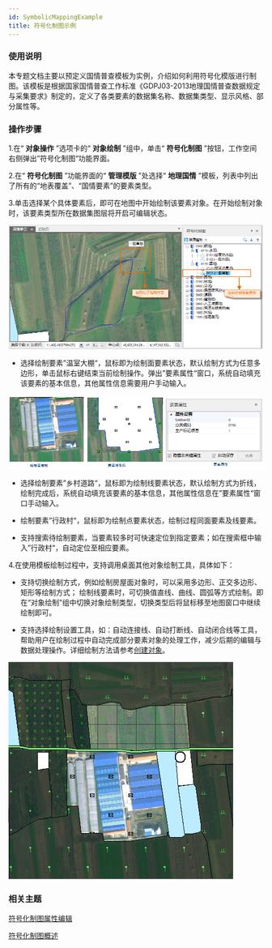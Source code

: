 ```yaml
---
id: SymbolicMappingExample
title: 符号化制图示例  
---  
```

### 使用说明



本专题文档主要以预定义国情普查模板为实例，介绍如何利用符号化模版进行制图。该模板是根据国家国情普查工作标准《GDPJ03-2013地理国情普查数据规定与采集要求》制定的，定义了各类要素的数据集名称、数据集类型、显示风格、部分属性等。



### 操作步骤



1.在“ **对象操作** ”选项卡的“ **对象绘制** ”组中，单击“ **符号化制图**
”按钮，工作空间右侧弹出”符号化制图“功能界面。

2.在“ **符号化制图** ”功能界面的“ **管理模版** ”处选择“ **地理国情**
”模板，列表中列出了所有的“地表覆盖”、“国情要素”的要素类型。

3.单击选择某个具体要素后，即可在地图中开始绘制该要素对象。在开始绘制对象时，该要素类型所在数据集图层将开启可编辑状态。

![](img/FeatureSelect.png)  

* 选择绘制要素”温室大棚“，鼠标即为绘制面要素状态，默认绘制方式为任意多边形，单击鼠标右键结束当前绘制操作。弹出”要素属性“窗口，系统自动填充该要素的基本信息，其他属性信息需要用户手动输入。

![](img/RegionFeatureAttribute.png)  

* 选择绘制要素”乡村道路“，鼠标即为绘制线要素状态，默认绘制方式为折线，绘制完成后，系统自动填充该要素的基本信息，其他属性信息在”要素属性“窗口手动输入。

* 绘制要素”行政村“，鼠标即为绘制点要素状态，绘制过程同面要素及线要素。

* 支持搜索待绘制要素，当要素较多时可快速定位到指定要素；如在搜索框中输入”行政村“，自动定位至相应要素。

4.在使用模板绘制过程中，支持调用桌面其他对象绘制工具，具体如下：

* 支持切换绘制方式，例如绘制房屋面对象时，可以采用多边形、正交多边形、矩形等绘制方式；
绘制线要素时，可切换值直线、曲线、圆弧等方式绘制。即在“对象绘制”组中切换对象绘制类型，切换类型后将鼠标移至地图窗口中继续绘制即可。

* 支持选择绘制设置工具，如：自动连接线、自动打断线、自动闭合线等工具，帮助用户在绘制过程中自动完成部分要素对象的处理工作，减少后期的编辑与数据处理操作。详细绘制方法请参考[创建对象](CreateGeometry)。

![](img/SymbolResult.png)  


###  相关主题




[符号化制图属性编辑](SymbolicMappingPropertySettings)



 [符号化制图概述](SymbolicDrawing)


